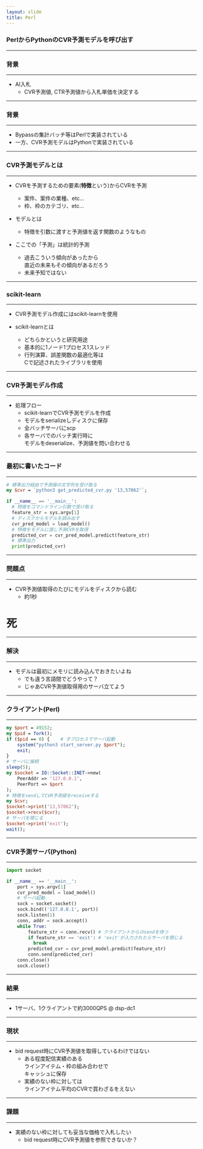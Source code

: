 ```yaml
---
layout: slide
title: Perl
---
```


### PerlからPythonのCVR予測モデルを呼び出す

---
### 背景
- - -

* AI入札
  - CVR予測値, CTR予測値から入札単価を決定する

---
### 背景
- - -

* Bypassの集計バッチ等はPerlで実装されている
* 一方、CVR予測モデルはPythonで実装されている

---
### CVR予測モデルとは
- - -

* CVRを予測するための要素(**特徴**という)からCVRを予測
  - 案件、案件の業種、etc...
  - 枠、枠のカテゴリ、etc...

* モデルとは
  - 特徴を引数に渡すと予測値を返す関数のようなもの

* ここでの「予測」は統計的予測
  - 過去こういう傾向があったから  
    直近の未来もその傾向があるだろう
  - 未来予知ではない

---
### scikit-learn
- - -

* CVR予測モデル作成にはscikit-learnを使用

* scikit-learnとは
  - どちらかというと研究用途
  - 基本的に1ノード1プロセス1スレッド
  - 行列演算、誤差関数の最適化等は  
    Cで記述されたライブラリを使用

---
### CVR予測モデル作成
- - -

* 処理フロー
  - scikit-learnでCVR予測モデルを作成
  - モデルをserializeしディスクに保存
  - 全バッチサーバにscp
  - 各サーバでのバッチ実行時に  
    モデルをdeserialize、予測値を問い合わせる

---
### 最初に書いたコード
- - -

```perl
# 標準出力経由で予測値の文字列を受け取る
my $cvr = `python3 get_predicted_cvr.py '13,57062'`;
```

```python
if __name__ == '__main__':
  # 特徴をコマンドライン引数で受け取る
  feature_str = sys.argv[1]
  # ディスクからモデルを読み出す
  cvr_pred_model = load_model()
  # 特徴をモデルに渡し予測CVRを取得
  predicted_cvr = cvr_pred_model.predict(feature_str)
  # 標準出力
  print(predicted_cvr)
```

---
### 問題点
- - -

* CVR予測値取得のたびにモデルをディスクから読む
  - 約1秒

# 死

---
### 解決
- - -

* モデルは最初にメモリに読み込んでおきたいよね
  - でも違う言語間でどうやって？
  - じゃあCVR予測値取得用のサーバ立てよう

---
### クライアント(Perl)
- - -

```perl
my $port = 49152;
my $pid = fork();
if ($pid == 0) {    # 子プロセスでサーバ起動
    system("python3 start_server.py $port");
    exit;
}
# サーバに接続
sleep(5);
my $socket = IO::Socket::INET->new(
    PeerAddr => '127.0.0.1',
    PeerPort => $port
);
# 特徴をsendしてCVR予測値をreceiveする
my $cvr;
$socket->print('13,57062');
$socket->recv($cvr);
# サーバを閉じる
$socket->print('exit');
wait();
```

---
### CVR予測サーバ(Python)
- - -

```python
import socket

if __name__ == '__main__':
    port = sys.argv[1]
    cvr_pred_model = load_model()
    # サーバ起動
    sock = socket.socket()
    sock.bind(('127.0.0.1', port))
    sock.listen(1)
    conn, addr = sock.accept()
    while True:
        feature_str = conn.recv() # クライアントからのsendを待つ
        if feature_str == 'exit': # 'exit'が入力されたらサーバを閉じる
          break
        predicted_cvr = cvr_pred_model.predict(feature_str)
        conn.send(predicted_cvr)
    conn.close()
    sock.close()
```

---
### 結果
- - -

* 1サーバ、1クライアントで約3000QPS @ dsp-dc1


---
### 現状
- - -

* bid request時にCVR予測値を取得しているわけではない
  - ある程度配信実績のある  
    ラインアイテム・枠の組み合わせで  
    キャッシュに保存
  - 実績のない枠に対しては  
    ラインアイテム平均のCVRで買わざるをえない

---
### 課題
- - -

* 実績のない枠に対しても妥当な価格で入札したい
  - bid request時にCVR予測値を参照できないか？
